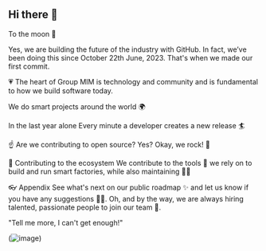 ## Hi there 👋


To the moon 🚀



Yes, we are building the future of the industry with GitHub. In fact, we’ve been doing this since October 22th June, 2023. That's when we made our first commit.

💗 The heart of Group MIM is technology and community and is fundamental to how we build software today. 

We do smart projects around the world 🌍 

In the last year alone Every minute a developer creates a new release 🏄 

☝️ Are we contributing to open source? Yes? Okay, we rock! 🎸 

🦦 Contributing to the ecosystem We contribute to the tools 🔧 we rely on to build and run smart factories, while also maintaining 🧙‍♂️

👓 Appendix See what's next on our public roadmap ✨ and let us know if you have any suggestions 🙇‍♂️. Oh, and by the way, we are always hiring talented, passionate people to join our team 🙌.

"Tell me more, I can't get enough!"

(![image](https://github.com/Group-MIM/.github/assets/35137073/28d08750-4281-449f-b889-33086537bbb1))

<!--
-->
